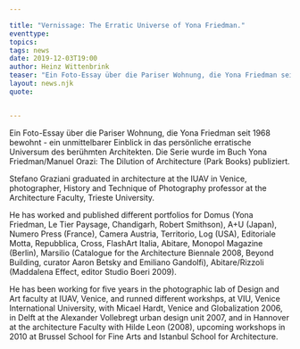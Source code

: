 ```yaml
---

title: "Vernissage: The Erratic Universe of Yona Friedman."
eventtype:
topics:
tags: news
date: 2019-12-03T19:00
author: Heinz Wittenbrink
teaser: "Ein Foto-Essay über die Pariser Wohnung, die Yona Friedman seit 1968 bewohnt - ein unmittelbarer Einblick in das persönliche erratische Universum des berühmten Architekten. Die Serie wurde im Buch Yona Friedman/Manuel Orazi: The Dilution of Architecture (Park Books) publiziert."
layout: news.njk
quote:


---
```

Ein Foto-Essay über die Pariser Wohnung, die Yona Friedman seit 1968 bewohnt - ein unmittelbarer Einblick in das persönliche erratische Universum des berühmten Architekten. Die Serie wurde im Buch Yona Friedman/Manuel Orazi: The Dilution of Architecture (Park Books) publiziert.

Stefano Graziani graduated in architecture at the IUAV in Venice, photographer, History and Technique of Photography professor at the Architecture Faculty, Trieste University.

He has worked and published different portfolios for Domus (Yona Friedman, Le Tier Paysage, Chandigarh, Robert Smithson), A+U (Japan), Numero Press (France), Camera Austria, Territorio, Log (USA), Editoriale Motta, Repubblica, Cross, FlashArt Italia, Abitare, Monopol Magazine (Berlin), Marsilio (Catalogue for the Architecture Biennale 2008, Beyond Building, curator Aaron Betsky and Emiliano Gandolfi), Abitare/Rizzoli (Maddalena Effect, editor Studio Boeri 2009).

He has been working for five years in the photographic lab of Design and Art faculty at IUAV, Venice, and runned different workshps, at VIU, Venice International University, with Micael Hardt, Venice and Globalization 2006, in Delft at the Alexander Vollebregt urban design unit 2007, and in Hannover at the architecture Faculty with Hilde Leon (2008), upcoming workshops in 2010 at Brussel School for Fine Arts and Istanbul School for Architecture.
